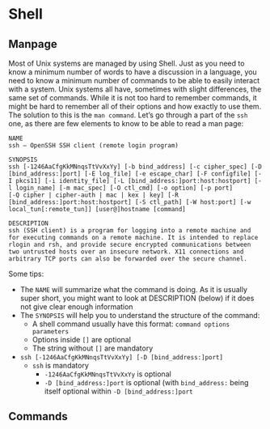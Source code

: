# Shell
## Manpage
Most of Unix systems are managed by using Shell. Just as you need to know a minimum number of words to have a discussion in a language, you need to know a minimum number of commands to be able to easily interact with a system. Unix systems all have, sometimes with slight differences, the same set of commands. While it is not too hard to remember commands, it might be hard to remember all of their options and how exactly to use them. The solution to this is the `man command`. Let’s go through a part of the `ssh` one, as there are few elements to know to be able to read a man page:
```
NAME
ssh — OpenSSH SSH client (remote login program)

SYNOPSIS
ssh [-1246AaCfgKkMNnqsTtVvXxYy] [-b bind_address] [-c cipher_spec] [-D [bind_address:]port] [-E log_file] [-e escape_char] [-F configfile] [-I pkcs11] [-i identity_file] [-L [bind_address:]port:host:hostport] [-l login_name] [-m mac_spec] [-O ctl_cmd] [-o option] [-p port]
[-Q cipher | cipher-auth | mac | kex | key] [-R [bind_address:]port:host:hostport] [-S ctl_path] [-W host:port] [-w local_tun[:remote_tun]] [user@]hostname [command]

DESCRIPTION
ssh (SSH client) is a program for logging into a remote machine and for executing commands on a remote machine. It is intended to replace rlogin and rsh, and provide secure encrypted communications between two untrusted hosts over an insecure network. X11 connections and arbitrary TCP ports can also be forwarded over the secure channel.
```
Some tips:
- The `NAME` will summarize what the command is doing. As it is usually super short, you might want to look at DESCRIPTION (below) if it does not give clear enough information
- The `SYNOPSIS` will help you to understand the structure of the command:
    - A shell command usually have this format: `command options parameters`
    - Options inside `[]` are optional
    - The string without `[]` are mandatory
- `ssh [-1246AaCfgKkMNnqsTtVvXxYy] [-D [bind_address:]port]`
    - `ssh` is mandatory
        - `-1246AaCfgKkMNnqsTtVvXxYy` is optional
        - `-D [bind_address:]port` is optional (with `bind_address:` being itself optional within `-D [bind_address:]port`

## Commands
